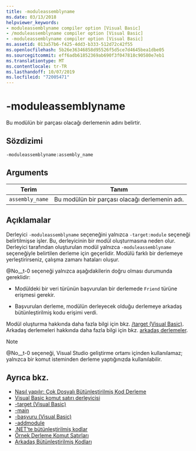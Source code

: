 ```yaml
---
title: -moduleassemblyname
ms.date: 03/13/2018
helpviewer_keywords:
- moduleassemblyname compiler option [Visual Basic]
- /moduleassemblyname compiler option [Visual Basic]
- -moduleassemblyname compiler option [Visual Basic]
ms.assetid: 013a57b6-f425-4dd3-b333-512d72c42f55
ms.openlocfilehash: 5b26e36346858d95526f5d5ce7d4645bea1dbe05
ms.sourcegitcommit: eff6adb61852369ab690f3f047818c90580e7eb1
ms.translationtype: MT
ms.contentlocale: tr-TR
ms.lasthandoff: 10/07/2019
ms.locfileid: "72005471"
---
```

# <a name="-moduleassemblyname"></a>-moduleassemblyname
Bu modülün bir parçası olacağı derlemenin adını belirtir.  
  
## <a name="syntax"></a>Sözdizimi  
  
```console  
-moduleassemblyname:assembly_name  
```  
  
## <a name="arguments"></a>Arguments  
  
|Terim|Tanım|  
|---|---|  
|`assembly_name`|Bu modülün bir parçası olacağı derlemenin adı.|  
  
## <a name="remarks"></a>Açıklamalar  
 Derleyici `-moduleassemblyname` seçeneğini yalnızca `-target:module` seçeneği belirtilmişse işler. Bu, derleyicinin bir modül oluşturmasına neden olur. Derleyici tarafından oluşturulan modül yalnızca `-moduleassemblyname` seçeneğiyle belirtilen derleme için geçerlidir. Modülü farklı bir derlemeye yerleştirirseniz, çalışma zamanı hataları oluşur.  
  
 @No__t-0 seçeneği yalnızca aşağıdakilerin doğru olması durumunda gereklidir:  
  
- Modüldeki bir veri türünün başvurulan bir derlemede `Friend` türüne erişmesi gerekir.  
  
- Başvurulan derleme, modülün derleyecek olduğu derlemeye arkadaş bütünleştirilmiş kodu erişimi verdi.  
  
 Modül oluşturma hakkında daha fazla bilgi için bkz. [/target (Visual Basic)](../../../visual-basic/reference/command-line-compiler/target.md). Arkadaş derlemeleri hakkında daha fazla bilgi için bkz. [arkadaş derlemeler](../../../standard/assembly/friend.md).  
  
> [!NOTE]
> @No__t-0 seçeneği, Visual Studio geliştirme ortamı içinden kullanılamaz; yalnızca bir komut isteminden derleme yaptığınızda kullanılabilir.  
  
## <a name="see-also"></a>Ayrıca bkz.

- [Nasıl yapılır: Çok Dosyalı Bütünleştirilmiş Kod Derleme](../../../framework/app-domains/build-multifile-assembly.md)
- [Visual Basic komut satırı derleyicisi](../../../visual-basic/reference/command-line-compiler/index.md)
- [-target (Visual Basic)](../../../visual-basic/reference/command-line-compiler/target.md)
- [-main](../../../visual-basic/reference/command-line-compiler/main.md)
- [-başvuru (Visual Basic)](../../../visual-basic/reference/command-line-compiler/reference.md)
- [-addmodule](../../../visual-basic/reference/command-line-compiler/addmodule.md)
- [.NET’te bütünleştirilmiş kodlar](../../../standard/assembly/index.md)
- [Örnek Derleme Komut Satırları](../../../visual-basic/reference/command-line-compiler/sample-compilation-command-lines.md)
- [Arkadaş Bütünleştirilmiş Kodları](../../../standard/assembly/friend.md)
